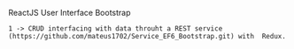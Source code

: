 ReactJS User Interface Bootstrap


	1 -> CRUD interfacing with data throuht a REST service (https://github.com/mateus1702/Service_EF6_Bootstrap.git) with  Redux.
